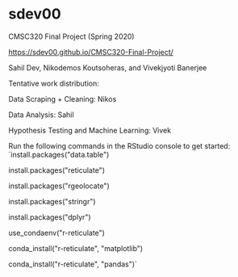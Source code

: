 # sdev00
CMSC320 Final Project (Spring 2020)

https://sdev00.github.io/CMSC320-Final-Project/

Sahil Dev, Nikodemos Koutsoheras, and Vivekjyoti Banerjee

Tentative work distribution:

Data Scraping + Cleaning: Nikos

Data Analysis: Sahil

Hypothesis Testing and Machine Learning: Vivek


Run the following commands in the RStudio console to get started:
`install.packages("data.table")

install.packages("reticulate")

install.packages("rgeolocate")

install.packages("stringr")

install.packages("dplyr")

use_condaenv("r-reticulate")

conda_install("r-reticulate", "matplotlib")

conda_install("r-reticulate", "pandas")`

